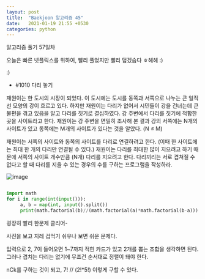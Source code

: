 ```yaml
---
layout: post
title:  "Baekjoon 알고리즘 45"
date:   2021-01-19 21:55 +0530
categories: python
---
```


알고리즘 풀기 57일차

오늘은 빠른 넷플릭스를 위하여, 빨리 풀었지만 빨리 덮겠슴다 ㅎ헤헤 :)

:)


- #1010     다리 놓기

재원이는 한 도시의 시장이 되었다. 이 도시에는 도시를 동쪽과 서쪽으로 나누는 큰 일직선 모양의 강이 흐르고 있다. 하지만 재원이는 다리가 없어서 시민들이 강을 건너는데 큰 불편을 겪고 있음을 알고 다리를 짓기로 결심하였다. 강 주변에서 다리를 짓기에 적합한 곳을 사이트라고 한다. 재원이는 강 주변을 면밀히 조사해 본 결과 강의 서쪽에는 N개의 사이트가 있고 동쪽에는 M개의 사이트가 있다는 것을 알았다. (N ≤ M)

재원이는 서쪽의 사이트와 동쪽의 사이트를 다리로 연결하려고 한다. (이때 한 사이트에는 최대 한 개의 다리만 연결될 수 있다.) 재원이는 다리를 최대한 많이 지으려고 하기 때문에 서쪽의 사이트 개수만큼 (N개) 다리를 지으려고 한다. 다리끼리는 서로 겹쳐질 수 없다고 할 때 다리를 지을 수 있는 경우의 수를 구하는 프로그램을 작성하라.

![image](https://user-images.githubusercontent.com/50662636/105036065-4d69a080-5a9f-11eb-8eb2-0ec8f007da6b.png)


```python

import math
for i in range(int(input())):
     a, b = map(int, input().split())
     print(math.factorial(b)//(math.factorial(a)*math.factorial(b-a)))

```

굉장히 빨리 한문제 클리어-

사진을 보고 지레 겁먹기 쉬우나 보면 쉬운 문제다.

입력으로 2, 7이 들어오면 1~7까지 적힌 카드가 있고 2개를 뽑는 조합을 생각하면 된다. 그러나 겹치는 다리는 없기에 무조건 순서대로 정렬이 돼야 한다.

nCk를 구하는 것이 되고, 7! // (2!*5!) 이렇게 구할 수 있다. 


